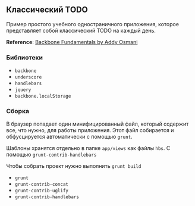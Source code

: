 ## Классический TODO

Пример простого учебного одностраничного приложения, которое представляет собой классический TODO на каждый день.

**Reference**: [Backbone Fundamentals by Addy Osmani](http://addyosmani.github.io/backbone-fundamentals/) 	

### Библиотеки

* `backbone`
* `underscore`
* `handlebars`
* `jquery`
* `backbone.localStorage`

### Сборка

В браузер попадает один минифицированный файл, который содержит все, что нужно, для работы приложения. Этот файл собирается и обфусцируется автоматически с помощью `grunt`. 

Шаблоны хранятся отдельно в папке `app/views` как файлы `hbs`. С помощью `grunt-contrib-handlebars`

Чтобы собрать проект нужно выполнить `grunt build`

* `grunt`
* `grunt-contrib-concat`
* `grunt-contrib-uglify`
* `grunt-contrib-handlebars`
